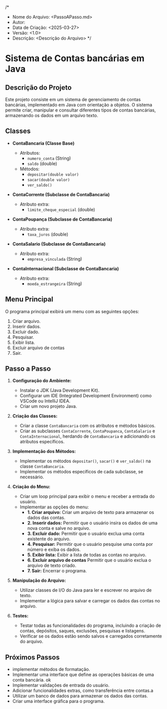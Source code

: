 /*
 * Nome do Arquivo: <PassoAPasso.md>
 * Autor: <Sofia D. Carvalho>
 * Data de Criação: <2025-03-27>
 * Versão: <1.0>
 * Descrição: <Descrição do Arquivo>
 */

# Sistema de Contas bancárias em Java

## Descrição do Projeto

Este projeto consiste em um sistema de gerenciamento de contas bancárias, implementado em Java com orientação a objetos. O sistema permite criar, manipular e consultar diferentes tipos de contas bancárias, armazenando os dados em um arquivo texto.

## Classes

* **ContaBancaria (Classe Base)**
    * Atributos:
        * `numero_conta` (String)
        * `saldo` (double)
    * Métodos:
        * `depositar(double valor)`
        * `sacar(double valor)`
        * `ver_saldo()`

* **ContaCorrente (Subclasse de ContaBancaria)**
    * Atributo extra:
        * `limite_cheque_especial` (double)

 * **ContaPoupança (Subclasse de ContaBancaria)**   
     * Atributo extra:
        * `taxa_juros` (double)

* **ContaSalario (Subclasse de ContaBancaria)**
    * Atributo extra:
        * `empresa_vinculada` (String)

* **ContaInternacional (Subclasse de ContaBancaria)**
    * Atributo extra:
        * `moeda_estrangeira` (String)

## Menu Principal

O programa principal exibirá um menu com as seguintes opções:

1.  Criar arquivo.
2.  Inserir dados.
3.  Excluir dado.
4.  Pesquisar.
5.  Exibir lista.
6.  Excluir arquivo de contas
7.  Sair.

## Passo a Passo

1.  **Configuração do Ambiente:**
    * Instalar o JDK (Java Development Kit).
    * Configurar um IDE (Integrated Development Environment) como VSCode ou IntelliJ IDEA.
    * Criar um novo projeto Java.

2.  **Criação das Classes:**
    * Criar a classe `ContaBancaria` com os atributos e métodos básicos.
    * Criar as subclasses `ContaCorrente`, `ContaPoupanca`, `ContaSalario` e `ContaInternacional`, herdando de `ContaBancaria` e adicionando os atributos específicos.

3.  **Implementação dos Métodos:**
    * Implementar os métodos `depositar()`, `sacar()` e `ver_saldo()` na classe `ContaBancaria`.
    * Implementar os métodos específicos de cada subclasse, se necessário.

4.  **Criação do Menu:**
    * Criar um loop principal para exibir o menu e receber a entrada do usuário.
    * Implementar as opções do menu:
        * **1. Criar arquivo:** Criar um arquivo de texto para armazenar os dados das contas.
        * **2. Inserir dados:** Permitir que o usuário insira os dados de uma nova conta e salve no arquivo.
        * **3. Excluir dado:** Permitir que o usuário exclua uma conta existente do arquivo.
        * **4. Pesquisar:** Permitir que o usuário pesquise uma conta por número e exiba os dados.
        * **5. Exibir lista:** Exibir a lista de todas as contas no arquivo.
        * **6. Excluir arquivo de contas** Permitir que o usuário exclua o arquivo de texto criado.
        * **7. Sair:** Encerrar o programa.

5.  **Manipulação do Arquivo:**
    * Utilizar classes de I/O do Java para ler e escrever no arquivo de texto.
    * Implementar a lógica para salvar e carregar os dados das contas no arquivo.

6.  **Testes:**
    * Testar todas as funcionalidades do programa, incluindo a criação de contas, depósitos, saques, exclusões, pesquisas e listagens.
    * Verificar se os dados estão sendo salvos e carregados corretamente do arquivo.

## Próximos Passos

* implementar métodos de formatação.
* Implementar uma interface que define as operações básicas de uma conta bancária.  ok
* Implementar validações de entrada do usuário.
* Adicionar funcionalidades extras, como transferência entre contas.a
* Utilizar um banco de dados para armazenar os dados das contas.
* Criar uma interface gráfica para o programa.
